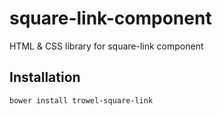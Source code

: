 # square-link-component
HTML &amp; CSS library for square-link component

## Installation

```sh
bower install trowel-square-link
```
